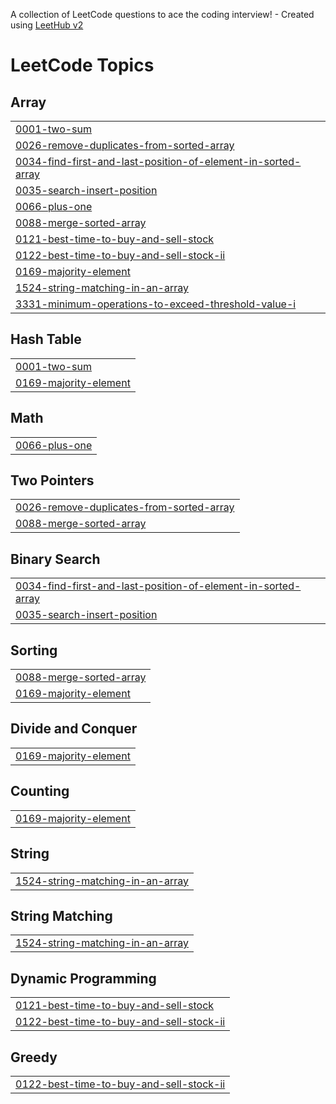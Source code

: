 A collection of LeetCode questions to ace the coding interview! - Created using [LeetHub v2](https://github.com/arunbhardwaj/LeetHub-2.0)
<!---LeetCode Topics Start-->
# LeetCode Topics
## Array
|  |
| ------- |
| [0001-two-sum](https://github.com/daniel1sender/LeetCodeStudyPlan/tree/master/0001-two-sum) |
| [0026-remove-duplicates-from-sorted-array](https://github.com/daniel1sender/LeetCodeStudyPlan/tree/master/0026-remove-duplicates-from-sorted-array) |
| [0034-find-first-and-last-position-of-element-in-sorted-array](https://github.com/daniel1sender/LeetCodeStudyPlan/tree/master/0034-find-first-and-last-position-of-element-in-sorted-array) |
| [0035-search-insert-position](https://github.com/daniel1sender/LeetCodeStudyPlan/tree/master/0035-search-insert-position) |
| [0066-plus-one](https://github.com/daniel1sender/LeetCodeStudyPlan/tree/master/0066-plus-one) |
| [0088-merge-sorted-array](https://github.com/daniel1sender/LeetCodeStudyPlan/tree/master/0088-merge-sorted-array) |
| [0121-best-time-to-buy-and-sell-stock](https://github.com/daniel1sender/LeetCodeStudyPlan/tree/master/0121-best-time-to-buy-and-sell-stock) |
| [0122-best-time-to-buy-and-sell-stock-ii](https://github.com/daniel1sender/LeetCodeStudyPlan/tree/master/0122-best-time-to-buy-and-sell-stock-ii) |
| [0169-majority-element](https://github.com/daniel1sender/LeetCodeStudyPlan/tree/master/0169-majority-element) |
| [1524-string-matching-in-an-array](https://github.com/daniel1sender/LeetCodeStudyPlan/tree/master/1524-string-matching-in-an-array) |
| [3331-minimum-operations-to-exceed-threshold-value-i](https://github.com/daniel1sender/LeetCodeStudyPlan/tree/master/3331-minimum-operations-to-exceed-threshold-value-i) |
## Hash Table
|  |
| ------- |
| [0001-two-sum](https://github.com/daniel1sender/LeetCodeStudyPlan/tree/master/0001-two-sum) |
| [0169-majority-element](https://github.com/daniel1sender/LeetCodeStudyPlan/tree/master/0169-majority-element) |
## Math
|  |
| ------- |
| [0066-plus-one](https://github.com/daniel1sender/LeetCodeStudyPlan/tree/master/0066-plus-one) |
## Two Pointers
|  |
| ------- |
| [0026-remove-duplicates-from-sorted-array](https://github.com/daniel1sender/LeetCodeStudyPlan/tree/master/0026-remove-duplicates-from-sorted-array) |
| [0088-merge-sorted-array](https://github.com/daniel1sender/LeetCodeStudyPlan/tree/master/0088-merge-sorted-array) |
## Binary Search
|  |
| ------- |
| [0034-find-first-and-last-position-of-element-in-sorted-array](https://github.com/daniel1sender/LeetCodeStudyPlan/tree/master/0034-find-first-and-last-position-of-element-in-sorted-array) |
| [0035-search-insert-position](https://github.com/daniel1sender/LeetCodeStudyPlan/tree/master/0035-search-insert-position) |
## Sorting
|  |
| ------- |
| [0088-merge-sorted-array](https://github.com/daniel1sender/LeetCodeStudyPlan/tree/master/0088-merge-sorted-array) |
| [0169-majority-element](https://github.com/daniel1sender/LeetCodeStudyPlan/tree/master/0169-majority-element) |
## Divide and Conquer
|  |
| ------- |
| [0169-majority-element](https://github.com/daniel1sender/LeetCodeStudyPlan/tree/master/0169-majority-element) |
## Counting
|  |
| ------- |
| [0169-majority-element](https://github.com/daniel1sender/LeetCodeStudyPlan/tree/master/0169-majority-element) |
## String
|  |
| ------- |
| [1524-string-matching-in-an-array](https://github.com/daniel1sender/LeetCodeStudyPlan/tree/master/1524-string-matching-in-an-array) |
## String Matching
|  |
| ------- |
| [1524-string-matching-in-an-array](https://github.com/daniel1sender/LeetCodeStudyPlan/tree/master/1524-string-matching-in-an-array) |
## Dynamic Programming
|  |
| ------- |
| [0121-best-time-to-buy-and-sell-stock](https://github.com/daniel1sender/LeetCodeStudyPlan/tree/master/0121-best-time-to-buy-and-sell-stock) |
| [0122-best-time-to-buy-and-sell-stock-ii](https://github.com/daniel1sender/LeetCodeStudyPlan/tree/master/0122-best-time-to-buy-and-sell-stock-ii) |
## Greedy
|  |
| ------- |
| [0122-best-time-to-buy-and-sell-stock-ii](https://github.com/daniel1sender/LeetCodeStudyPlan/tree/master/0122-best-time-to-buy-and-sell-stock-ii) |
<!---LeetCode Topics End-->
